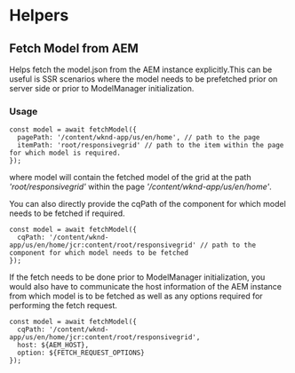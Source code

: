 # Helpers

## Fetch Model from AEM

Helps fetch the model.json from the AEM instance explicitly.This can be useful is SSR scenarios where the model needs to be prefetched prior on server side or prior to ModelManager initialization. 

### Usage

```
const model = await fetchModel({ 
  pagePath: '/content/wknd-app/us/en/home', // path to the page
  itemPath: 'root/responsivegrid' // path to the item within the page for which model is required.
});
```

where model will contain the fetched model of the grid at the path _'root/responsivegrid'_ within the page _'/content/wknd-app/us/en/home'_.

You can also directly provide the cqPath of the component for which model needs to be fetched if required.

```
const model = await fetchModel({ 
  cqPath: '/content/wknd-app/us/en/home/jcr:content/root/responsivegrid' // path to the component for which model needs to be fetched
});
```

If the fetch needs to be done prior to ModelManager initialization, you would also have to communicate the host information of the AEM instance from which model is to be fetched as well as any options required for performing the fetch request.

```
const model = await fetchModel({ 
  cqPath: '/content/wknd-app/us/en/home/jcr:content/root/responsivegrid',
  host: ${AEM_HOST},
  option: ${FETCH_REQUEST_OPTIONS}
});
```
